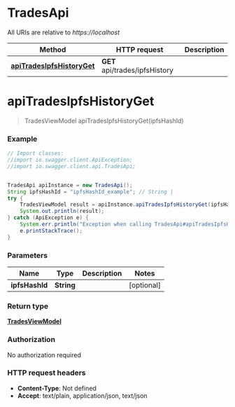 # TradesApi

All URIs are relative to *https://localhost*

Method | HTTP request | Description
------------- | ------------- | -------------
[**apiTradesIpfsHistoryGet**](TradesApi.md#apiTradesIpfsHistoryGet) | **GET** api/trades/ipfsHistory | 


<a name="apiTradesIpfsHistoryGet"></a>
# **apiTradesIpfsHistoryGet**
> TradesViewModel apiTradesIpfsHistoryGet(ipfsHashId)



### Example
```java
// Import classes:
//import io.swagger.client.ApiException;
//import io.swagger.client.api.TradesApi;


TradesApi apiInstance = new TradesApi();
String ipfsHashId = "ipfsHashId_example"; // String | 
try {
    TradesViewModel result = apiInstance.apiTradesIpfsHistoryGet(ipfsHashId);
    System.out.println(result);
} catch (ApiException e) {
    System.err.println("Exception when calling TradesApi#apiTradesIpfsHistoryGet");
    e.printStackTrace();
}
```

### Parameters

Name | Type | Description  | Notes
------------- | ------------- | ------------- | -------------
 **ipfsHashId** | **String**|  | [optional]

### Return type

[**TradesViewModel**](TradesViewModel.md)

### Authorization

No authorization required

### HTTP request headers

 - **Content-Type**: Not defined
 - **Accept**: text/plain, application/json, text/json

